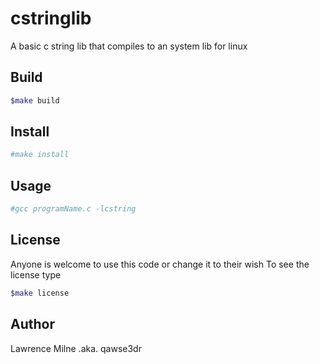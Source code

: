 # cstringlib
A basic c string lib that compiles to an system lib for linux

## Build
```bash
$make build
```

## Install
```bash
#make install
```
## Usage
```bash
#gcc programName.c -lcstring
```
## License
Anyone is welcome to use this code or change it to their wish
To see the license type
```bash
$make license
```
## Author
Lawrence Milne .aka. qawse3dr

